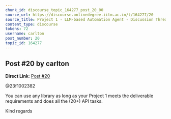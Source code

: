 ```yaml
---
chunk_id: discourse_topic_164277_post_20_00
source_url: https://discourse.onlinedegree.iitm.ac.in/t/164277/20
source_title: Project 1 - LLM-based Automation Agent - Discussion Thread [TDS Jan 2025]
content_type: discourse
tokens: 72
username: carlton
post_number: 20
topic_id: 164277
---
```


## Post #20 by carlton

**Direct Link**: [Post #20](https://discourse.onlinedegree.iitm.ac.in/t/164277/20)

@23f1002382

You can use any library as long as your Project 1 meets the deliverable requirements and does all the (20+) API tasks.

Kind regards
